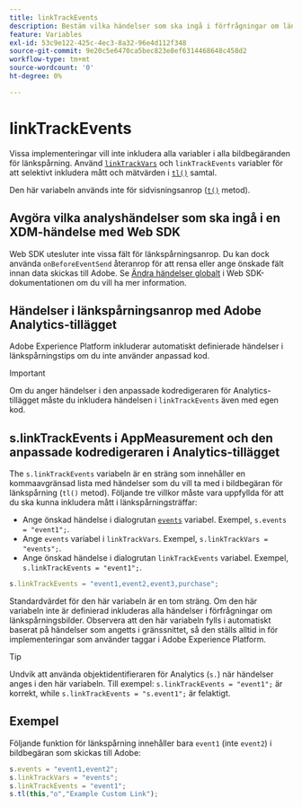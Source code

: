 ```yaml
---
title: linkTrackEvents
description: Bestäm vilka händelser som ska ingå i förfrågningar om länkspårningsbilder.
feature: Variables
exl-id: 53c9e122-425c-4ec3-8a32-96e4d112f348
source-git-commit: 9e20c5e6470ca5bec823e8ef6314468648c458d2
workflow-type: tm+mt
source-wordcount: '0'
ht-degree: 0%

---
```


# linkTrackEvents

Vissa implementeringar vill inte inkludera alla variabler i alla bildbegäranden för länkspårning. Använd [`linkTrackVars`](linktrackvars.md) och `linkTrackEvents` variabler för att selektivt inkludera mått och mätvärden i [`tl()`](../functions/tl-method.md) samtal.

Den här variabeln används inte för sidvisningsanrop ([`t()`](../functions/t-method.md) metod).

## Avgöra vilka analyshändelser som ska ingå i en XDM-händelse med Web SDK

Web SDK utesluter inte vissa fält för länkspårningsanrop. Du kan dock använda `onBeforeEventSend` återanrop för att rensa eller ange önskade fält innan data skickas till Adobe. Se [Ändra händelser globalt](https://experienceleague.adobe.com/docs/experience-platform/edge/fundamentals/tracking-events.html#modifying-events-globally) i Web SDK-dokumentationen om du vill ha mer information.

## Händelser i länkspårningsanrop med Adobe Analytics-tillägget

Adobe Experience Platform inkluderar automatiskt definierade händelser i länkspårningstips om du inte använder anpassad kod.

>[!IMPORTANT]
>
>Om du anger händelser i den anpassade kodredigeraren för Analytics-tillägget måste du inkludera händelsen i `linkTrackEvents` även med egen kod.

## s.linkTrackEvents i AppMeasurement och den anpassade kodredigeraren i Analytics-tillägget

The `s.linkTrackEvents` variabeln är en sträng som innehåller en kommaavgränsad lista med händelser som du vill ta med i bildbegäran för länkspårning (`tl()` metod). Följande tre villkor måste vara uppfyllda för att du ska kunna inkludera mått i länkspårningsträffar:

* Ange önskad händelse i dialogrutan [`events`](../page-vars/events/events-overview.md) variabel. Exempel, `s.events = "event1";`.
* Ange `events` variabel i `linkTrackVars`. Exempel, `s.linkTrackVars = "events";`.
* Ange önskad händelse i dialogrutan `linkTrackEvents` variabel. Exempel, `s.linkTrackEvents = "event1";`.

```js
s.linkTrackEvents = "event1,event2,event3,purchase";
```

Standardvärdet för den här variabeln är en tom sträng. Om den här variabeln inte är definierad inkluderas alla händelser i förfrågningar om länkspårningsbilder. Observera att den här variabeln fylls i automatiskt baserat på händelser som angetts i gränssnittet, så den ställs alltid in för implementeringar som använder taggar i Adobe Experience Platform.

>[!TIP]
>
>Undvik att använda objektidentifieraren för Analytics (`s.`) när händelser anges i den här variabeln. Till exempel: `s.linkTrackEvents = "event1";` är korrekt, while `s.linkTrackEvents = "s.event1";` är felaktigt.

## Exempel

Följande funktion för länkspårning innehåller bara `event1` (inte `event2`) i bildbegäran som skickas till Adobe:

```js
s.events = "event1,event2";
s.linkTrackVars = "events";
s.linkTrackEvents = "event1";
s.tl(this,"o","Example Custom Link");
```
